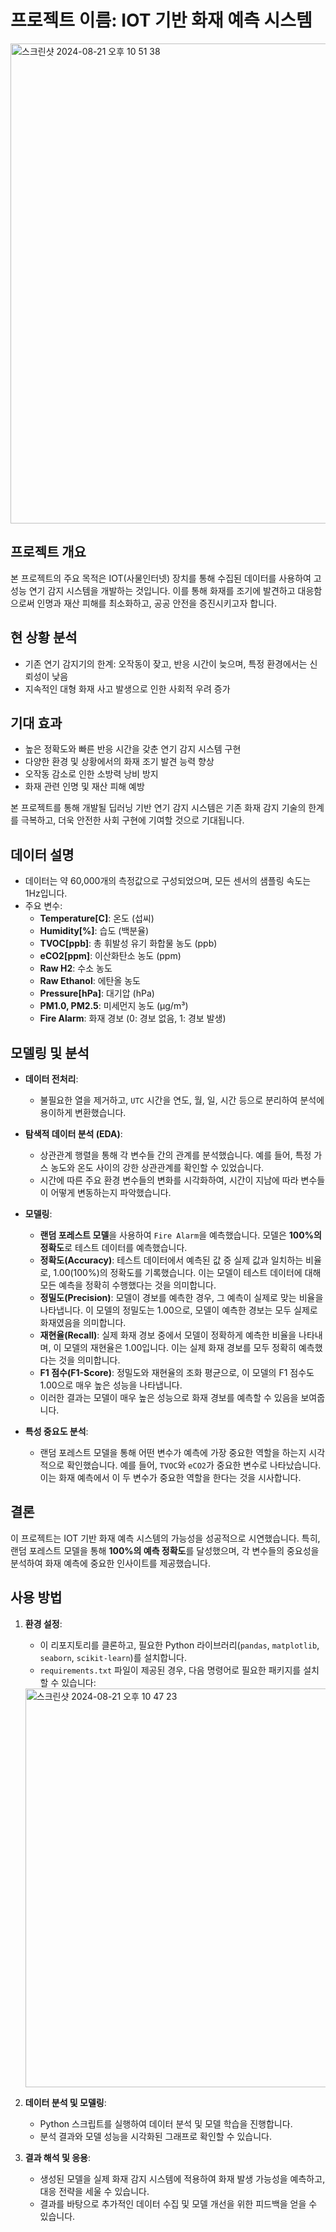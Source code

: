 # **프로젝트 이름: IOT 기반 화재 예측 시스템**
<img width="768" alt="스크린샷 2024-08-21 오후 10 51 38" src="https://github.com/user-attachments/assets/4c18fa78-79a6-4a1b-bec0-34cfd2fdfee5">


## **프로젝트 개요**
본 프로젝트의 주요 목적은 IOT(사물인터넷) 장치를 통해 수집된 데이터를 사용하여 고성능 연기 감지 시스템을 개발하는 것입니다. 이를 통해 화재를 조기에 발견하고 대응함으로써 인명과 재산 피해를 최소화하고, 공공 안전을 증진시키고자 합니다.

## **현 상황 분석**
- 기존 연기 감지기의 한계: 오작동이 잦고, 반응 시간이 늦으며, 특정 환경에서는 신뢰성이 낮음
- 지속적인 대형 화재 사고 발생으로 인한 사회적 우려 증가

## **기대 효과**
- 높은 정확도와 빠른 반응 시간을 갖춘 연기 감지 시스템 구현
- 다양한 환경 및 상황에서의 화재 조기 발견 능력 향상
- 오작동 감소로 인한 소방력 낭비 방지
- 화재 관련 인명 및 재산 피해 예방

본 프로젝트를 통해 개발될 딥러닝 기반 연기 감지 시스템은 기존 화재 감지 기술의 한계를 극복하고, 더욱 안전한 사회 구현에 기여할 것으로 기대됩니다.

## **데이터 설명**
- 데이터는 약 60,000개의 측정값으로 구성되었으며, 모든 센서의 샘플링 속도는 1Hz입니다.
- 주요 변수:
  - **Temperature[C]**: 온도 (섭씨)
  - **Humidity[%]**: 습도 (백분율)
  - **TVOC[ppb]**: 총 휘발성 유기 화합물 농도 (ppb)
  - **eCO2[ppm]**: 이산화탄소 농도 (ppm)
  - **Raw H2**: 수소 농도
  - **Raw Ethanol**: 에탄올 농도
  - **Pressure[hPa]**: 대기압 (hPa)
  - **PM1.0, PM2.5**: 미세먼지 농도 (μg/m³)
  - **Fire Alarm**: 화재 경보 (0: 경보 없음, 1: 경보 발생)

## **모델링 및 분석**
- **데이터 전처리**:
  - 불필요한 열을 제거하고, `UTC` 시간을 연도, 월, 일, 시간 등으로 분리하여 분석에 용이하게 변환했습니다.
- **탐색적 데이터 분석 (EDA)**:
  - 상관관계 행렬을 통해 각 변수들 간의 관계를 분석했습니다. 예를 들어, 특정 가스 농도와 온도 사이의 강한 상관관계를 확인할 수 있었습니다.
  - 시간에 따른 주요 환경 변수들의 변화를 시각화하여, 시간이 지남에 따라 변수들이 어떻게 변동하는지 파악했습니다.
    
- **모델링**:
  - **랜덤 포레스트 모델**을 사용하여 `Fire Alarm`을 예측했습니다. 모델은 **100%의 정확도**로 테스트 데이터를 예측했습니다.
  - **정확도(Accuracy)**: 테스트 데이터에서 예측된 값 중 실제 값과 일치하는 비율로, 1.00(100%)의 정확도를 기록했습니다. 이는 모델이 테스트 데이터에 대해 모든 예측을 정확히 수행했다는 것을 의미합니다.
  - **정밀도(Precision)**: 모델이 경보를 예측한 경우, 그 예측이 실제로 맞는 비율을 나타냅니다. 이 모델의 정밀도는 1.00으로, 모델이 예측한 경보는 모두 실제로 화재였음을 의미합니다.
  - **재현율(Recall)**: 실제 화재 경보 중에서 모델이 정확하게 예측한 비율을 나타내며, 이 모델의 재현율은 1.00입니다. 이는 실제 화재 경보를 모두 정확히 예측했다는 것을 의미합니다.
  - **F1 점수(F1-Score)**: 정밀도와 재현율의 조화 평균으로, 이 모델의 F1 점수도 1.00으로 매우 높은 성능을 나타냅니다.
  - 이러한 결과는 모델이 매우 높은 성능으로 화재 경보를 예측할 수 있음을 보여줍니다.
    
- **특성 중요도 분석**:
  - 랜덤 포레스트 모델을 통해 어떤 변수가 예측에 가장 중요한 역할을 하는지 시각적으로 확인했습니다. 예를 들어, `TVOC`와 `eCO2`가 중요한 변수로 나타났습니다. 이는 화재 예측에서 이 두 변수가 중요한 역할을 한다는 것을 시사합니다.

## **결론**
이 프로젝트는 IOT 기반 화재 예측 시스템의 가능성을 성공적으로 시연했습니다. 특히, 랜덤 포레스트 모델을 통해 **100%의 예측 정확도**를 달성했으며, 각 변수들의 중요성을 분석하여 화재 예측에 중요한 인사이트를 제공했습니다.


## 사용 방법

1. **환경 설정**:
   - 이 리포지토리를 클론하고, 필요한 Python 라이브러리(`pandas`, `matplotlib`, `seaborn`, `scikit-learn`)를 설치합니다.
   - `requirements.txt` 파일이 제공된 경우, 다음 명령어로 필요한 패키지를 설치할 수 있습니다:
  
   <img width="638" alt="스크린샷 2024-08-21 오후 10 47 23" src="https://github.com/user-attachments/assets/60683b94-03e3-4e13-8437-c3e726d94146">

2. **데이터 분석 및 모델링**:
   - Python 스크립트를 실행하여 데이터 분석 및 모델 학습을 진행합니다.
   - 분석 결과와 모델 성능을 시각화된 그래프로 확인할 수 있습니다.

3. **결과 해석 및 응용**:
   - 생성된 모델을 실제 화재 감지 시스템에 적용하여 화재 발생 가능성을 예측하고, 대응 전략을 세울 수 있습니다.
   - 결과를 바탕으로 추가적인 데이터 수집 및 모델 개선을 위한 피드백을 얻을 수 있습니다.

